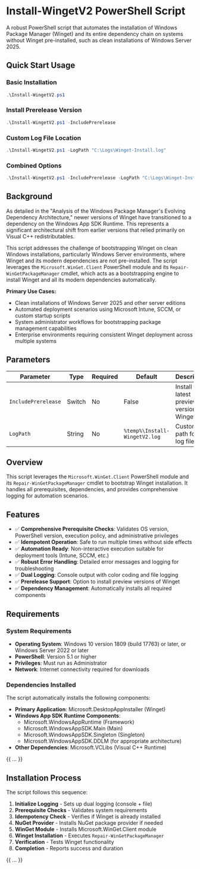 # Install-WingetV2 PowerShell Script

A robust PowerShell script that automates the installation of Windows Package Manager (Winget) and its entire dependency chain on systems without Winget pre-installed, such as clean installations of Windows Server 2025.

## Quick Start Usage

### Basic Installation
```powershell
.\Install-WingetV2.ps1
```

### Install Prerelease Version
```powershell
.\Install-WingetV2.ps1 -IncludePrerelease
```

### Custom Log File Location
```powershell
.\Install-WingetV2.ps1 -LogPath "C:\Logs\Winget-Install.log"
```

### Combined Options
```powershell
.\Install-WingetV2.ps1 -IncludePrerelease -LogPath "C:\Logs\Winget-Install.log"
```

## Background

As detailed in the "Analysis of the Windows Package Manager's Evolving Dependency Architecture," newer versions of Winget have transitioned to a dependency on the Windows App SDK Runtime. This represents a significant architectural shift from earlier versions that relied primarily on Visual C++ redistributables.

This script addresses the challenge of bootstrapping Winget on clean Windows installations, particularly Windows Server environments, where Winget and its modern dependencies are not pre-installed. The script leverages the `Microsoft.WinGet.Client` PowerShell module and its `Repair-WinGetPackageManager` cmdlet, which acts as a bootstrapping engine to install Winget and all its modern dependencies automatically.

**Primary Use Cases:**
- Clean installations of Windows Server 2025 and other server editions
- Automated deployment scenarios using Microsoft Intune, SCCM, or custom startup scripts
- System administrator workflows for bootstrapping package management capabilities
- Enterprise environments requiring consistent Winget deployment across multiple systems

## Parameters

| Parameter | Type | Required | Default | Description |
|-----------|------|----------|---------|-------------|
| `IncludePrerelease` | Switch | No | False | Install the latest preview version of Winget |
| `LogPath` | String | No | `%temp%\Install-WingetV2.log` | Custom path for the log file |

## Overview

This script leverages the `Microsoft.WinGet.Client` PowerShell module and its `Repair-WinGetPackageManager` cmdlet to bootstrap Winget installation. It handles all prerequisites, dependencies, and provides comprehensive logging for automation scenarios.

## Features

- ✅ **Comprehensive Prerequisite Checks**: Validates OS version, PowerShell version, execution policy, and administrative privileges
- ✅ **Idempotent Operation**: Safe to run multiple times without side effects
- ✅ **Automation Ready**: Non-interactive execution suitable for deployment tools (Intune, SCCM, etc.)
- ✅ **Robust Error Handling**: Detailed error messages and logging for troubleshooting
- ✅ **Dual Logging**: Console output with color coding and file logging
- ✅ **Prerelease Support**: Option to install preview versions of Winget
- ✅ **Dependency Management**: Automatically installs all required components

## Requirements

### System Requirements
- **Operating System**: Windows 10 version 1809 (build 17763) or later, or Windows Server 2022 or later
- **PowerShell**: Version 5.1 or higher
- **Privileges**: Must run as Administrator
- **Network**: Internet connectivity required for downloads

### Dependencies Installed
The script automatically installs the following components:
- **Primary Application**: Microsoft.DesktopAppInstaller (Winget)
- **Windows App SDK Runtime Components**:
  - Microsoft.WindowsAppRuntime (Framework)
  - Microsoft.WindowsAppSDK.Main (Main)
  - Microsoft.WindowsAppSDK.Singleton (Singleton)
  - Microsoft.WindowsAppSDK.DDLM (for appropriate architecture)
- **Other Dependencies**: Microsoft.VCLibs (Visual C++ Runtime)

{{ ... }}

## Installation Process

The script follows this sequence:

1. **Initialize Logging** - Sets up dual logging (console + file)
2. **Prerequisite Checks** - Validates system requirements
3. **Idempotency Check** - Verifies if Winget is already installed
4. **NuGet Provider** - Installs NuGet package provider if needed
5. **WinGet Module** - Installs Microsoft.WinGet.Client module
6. **Winget Installation** - Executes `Repair-WinGetPackageManager`
7. **Verification** - Tests Winget functionality
8. **Completion** - Reports success and duration

{{ ... }}
